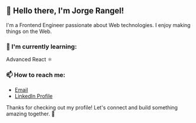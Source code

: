 

## 👋 Hello there, I'm Jorge Rangel!

I'm a Frontend Engineer passionate about Web technologies. I enjoy making things on the Web.

### 🌱 I'm currently learning:

Advanced React ⚛

### 📫 How to reach me:

- [Email](georgerangelcode@gmail.com)
- [LinkedIn Profile](https://www.linkedin.com/in/jorgerangelj/)



Thanks for checking out my profile! Let's connect and build something amazing together. 🚀
